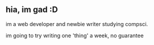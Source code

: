 hia, im gad :D
---
im a web developer and newbie writer studying compsci.

im going to try writing one 'thing' a week, no guarantee

<!--
[<- ](https://webri.ng/webring/nmtcord/previous?via=https%3A%2F%2F{YOUR-DOMAIN-HERE})[NAMTAO Webring](https://laker.tech/nmtring)[ ->](https://webri.ng/webring/nmtcord/?via=https%3A%2F%2F{YOUR-DOMAIN-HERE}) --!>

